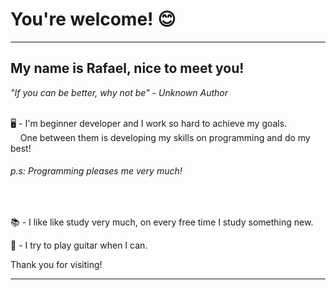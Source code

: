 # You're welcome! :blush:
***
## My name is **Rafael**, nice to meet you!

*"If you can be better, why not be" - Unknown Author*
<br/>
<br/>

:desktop_computer: - I'm beginner developer and I work so hard to achieve my goals.<br/>
&nbsp;&nbsp;&nbsp;&nbsp;One between them is developing my skills on programming and do my best!
<h6>p.s: Programming pleases me very much!</h6>
<br/>

:books: - I like like study very much, on every free time I study something new.

:guitar: - I try to play guitar when I can.

Thank you for visiting!
***
